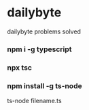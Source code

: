 # dailybyte
dailybyte problems solved


### npm i -g typescript
### npx tsc
### npm install -g ts-node

ts-node filename.ts